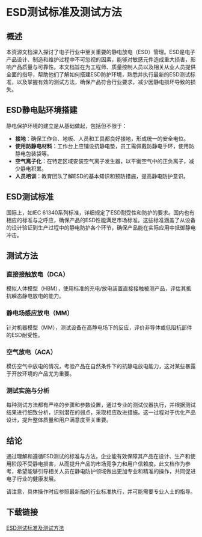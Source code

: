 # ESD测试标准及测试方法

## 概述
本资源文档深入探讨了电子行业中至关重要的静电放电（ESD）管理。ESD是电子产品设计、制造和维护过程中不可忽视的因素，能够对敏感元件造成重大损害，影响产品质量与可靠性。本文档旨在为工程师、质量控制人员以及相关从业人员提供全面的指导，帮助他们了解如何搭建ESD防护环境，熟悉并执行最新的ESD测试标准，以及掌握有效的测试方法，确保产品符合行业要求，减少因静电损坏导致的损失。

## ESD静电贴环境搭建
静电保护环境的建立是从基础做起，包括但不限于：
- **接地**：确保工作台、地板、人员和工具都良好接地，形成统一的安全电位。
- **使用防静电材料**：工作台上应铺设抗静电垫，员工需佩戴防静电手环，使用防静电包装袋等。
- **空气离子化**：在特定区域安装空气离子发生器，以平衡空气中的正负离子，减少静电积累。
- **人员培训**：教育团队了解ESD的基本知识和预防措施，提高静电防护意识。

## ESD测试标准
国际上，如IEC 61340系列标准，详细规定了ESD耐受性和防护的要求。国内也有相应的标准与之呼应，确保产品的ESD性能满足市场标准。这些标准涵盖了从设备的设计验证到生产过程中的静电防护各个环节，确保产品能在实际应用中抵御静电冲击。

## 测试方法
### 直接接触放电（DCA）
模拟人体模型（HBM），使用标准的充电/放电装置直接接触被测产品，评估其抵抗瞬态静电放电的能力。

### 静电场感应放电（MM）
针对机器模型（MM），测试设备在高静电场下的反应，评价非导体或低阻抗部件的ESD耐受性。

### 空气放电（ACA）
模仿空气中放电的情况，考验产品在自然条件下的抗静电放电能力，这对某些暴露于开放环境的产品尤为重要。

### 测试实施与分析
每种测试方法都有严格的步骤和参数设置，通过专业的测试仪器执行，并根据测试结果进行细致分析，识别潜在的弱点，采取相应改进措施。这一过程对于优化产品设计，提升整体质量和用户满意度至关重要。

## 结论
通过理解和遵循ESD测试的标准与方法，企业能有效保障其产品在设计、生产和使用阶段不受静电损害，从而提升产品的市场竞争力和用户信赖度。此文档作为参考，希望能够引导相关人员在静电防护领域做出更加专业和精准的操作，共同促进电子行业的健康发展。

请注意，具体操作时应参照最新版的行业标准执行，并可能需要专业人士的指导。

## 下载链接

[ESD测试标准及测试方法](https://pan.quark.cn/s/caea545169d3)